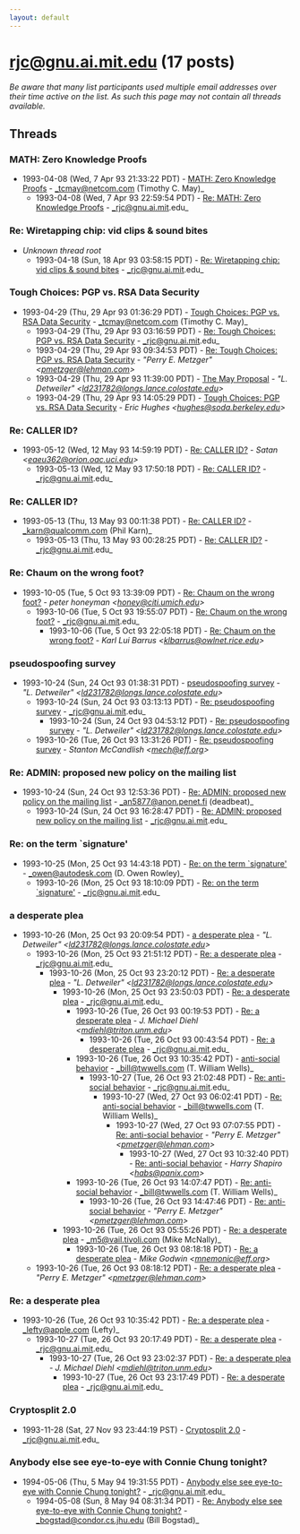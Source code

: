 ```yaml
---
layout: default
---
```


# rjc@gnu.ai.mit.edu (17 posts)

_Be aware that many list participants used multiple email addresses over their time active on the list. As such this page may not contain all threads available._

## Threads

### MATH: Zero Knowledge Proofs
+ 1993-04-08 (Wed, 7 Apr 93 21:33:22 PDT) - [MATH: Zero Knowledge Proofs](/archive/1993/04/aea3af0ffdf57e6d229150bfca3faffdbbb3739774b1d25ee08bcf37c41b2aec) - _tcmay@netcom.com (Timothy C. May)_
  + 1993-04-08 (Wed, 7 Apr 93 22:59:54 PDT) - [Re: MATH: Zero Knowledge Proofs](/archive/1993/04/7e05f638c6846053c96fe9ae41cf567f2117a2d07cd77b27e96df489ade54062) - _rjc@gnu.ai.mit.edu_

### Re: Wiretapping chip: vid clips & sound bites
+ _Unknown thread root_
  + 1993-04-18 (Sun, 18 Apr 93 03:58:15 PDT) - [Re: Wiretapping chip: vid clips & sound bites](/archive/1993/04/c59b10b29f82a0e298e90c6836108282ef4e2991fe22df612754b3cec358a08f) - _rjc@gnu.ai.mit.edu_

### Tough Choices: PGP vs. RSA Data Security
+ 1993-04-29 (Thu, 29 Apr 93 01:36:29 PDT) - [Tough Choices: PGP vs. RSA Data Security](/archive/1993/04/2d6a788899787cdb0f87e3f2ff73fab33701d5021ace3e19ea20405fb7549c33) - _tcmay@netcom.com (Timothy C. May)_
  + 1993-04-29 (Thu, 29 Apr 93 03:16:59 PDT) - [Re: Tough Choices: PGP vs. RSA Data Security](/archive/1993/04/841b0a1f3850dbbc69fd374dc2ec8de15e93f07b7a9e2c6f1105b10b9359f2de) - _rjc@gnu.ai.mit.edu_
  + 1993-04-29 (Thu, 29 Apr 93 09:34:53 PDT) - [Re: Tough Choices: PGP vs. RSA Data Security](/archive/1993/04/658013436a58a86b7368cccf2922d33ffba63a61d51a289246dda373ff0e332d) - _"Perry E. Metzger" \<pmetzger@lehman.com\>_
  + 1993-04-29 (Thu, 29 Apr 93 11:39:00 PDT) - [The May Proposal](/archive/1993/04/f9738216dda9b2a8d2565b1d607dbb6f365386a0dff2087ee9445aaa5e5f4352) - _"L. Detweiler" \<ld231782@longs.lance.colostate.edu\>_
  + 1993-04-29 (Thu, 29 Apr 93 14:05:29 PDT) - [Tough Choices: PGP vs. RSA Data Security](/archive/1993/04/c868f55bbcc07558106644fbdefdd604cc1c35772ce1e669830881c472b05ac0) - _Eric Hughes \<hughes@soda.berkeley.edu\>_

### Re:  CALLER ID?
+ 1993-05-12 (Wed, 12 May 93 14:59:19 PDT) - [Re:  CALLER ID?](/archive/1993/05/6f541f4366d696346115e256950d8e668a21287b2d9b061479d45179b839e1f8) - _Satan \<eaeu362@orion.oac.uci.edu\>_
  + 1993-05-13 (Wed, 12 May 93 17:50:18 PDT) - [Re: CALLER ID?](/archive/1993/05/52828c823a87fe7c5701ad8a03bb53eed9dae04a331a91cf8b04c345dea02674) - _rjc@gnu.ai.mit.edu_

### Re:  CALLER ID?
+ 1993-05-13 (Thu, 13 May 93 00:11:38 PDT) - [Re:  CALLER ID?](/archive/1993/05/2af1603d6f839742cd6c3e32acfc65e95ecf210377194cda93b6be2925aed97d) - _karn@qualcomm.com (Phil Karn)_
  + 1993-05-13 (Thu, 13 May 93 00:28:25 PDT) - [Re: CALLER ID?](/archive/1993/05/efb6fd6d36c874dd404af8811edc13d7dd954ff58c77ed79723df851518cbd4f) - _rjc@gnu.ai.mit.edu_

### Re: Chaum on the wrong foot?
+ 1993-10-05 (Tue, 5 Oct 93 13:39:09 PDT) - [Re: Chaum on the wrong foot?](/archive/1993/10/051215ac1c3b4e6e44bd341eedd7a5475740b64225e783b3fbdb1592d57c417c) - _peter honeyman \<honey@citi.umich.edu\>_
  + 1993-10-06 (Tue, 5 Oct 93 19:55:07 PDT) - [Re: Chaum on the wrong foot?](/archive/1993/10/bf263ada13ac358fea914206d68d5ba51551efc2b3d8a53ac39a3fbbd953ec8d) - _rjc@gnu.ai.mit.edu_
    + 1993-10-06 (Tue, 5 Oct 93 22:05:18 PDT) - [Re: Chaum on the wrong foot?](/archive/1993/10/3ee907911c8fcf2dda9f23c7296355c21a507c12a7bd77f6985f68617e830f93) - _Karl Lui Barrus \<klbarrus@owlnet.rice.edu\>_

### pseudospoofing survey
+ 1993-10-24 (Sun, 24 Oct 93 01:38:31 PDT) - [pseudospoofing survey](/archive/1993/10/ee82a63cfac494aaec802a62d6f88e3353891b289fb31c56451a4efdb1ad870f) - _"L. Detweiler" \<ld231782@longs.lance.colostate.edu\>_
  + 1993-10-24 (Sun, 24 Oct 93 03:13:13 PDT) - [Re: pseudospoofing survey](/archive/1993/10/74bf0ac97dcf702ceef42c838bab6fd76af9840a8cd45244695a5b00bc7a3d5a) - _rjc@gnu.ai.mit.edu_
    + 1993-10-24 (Sun, 24 Oct 93 04:53:12 PDT) - [Re: pseudospoofing survey](/archive/1993/10/21ae9907aee6d22ccc6b6675df20c2e85e1f6fd9385afad163d14d30fc0d33e5) - _"L. Detweiler" \<ld231782@longs.lance.colostate.edu\>_
  + 1993-10-26 (Tue, 26 Oct 93 13:31:26 PDT) - [Re: pseudospoofing survey](/archive/1993/10/5f77dd0025bfa1732e6e9a7305767f649d17964f2c271253def9f66a762af1b8) - _Stanton McCandlish \<mech@eff.org\>_

### Re: ADMIN: proposed new policy on the mailing list
+ 1993-10-24 (Sun, 24 Oct 93 12:53:36 PDT) - [Re: ADMIN: proposed new policy on the mailing list](/archive/1993/10/b6acd791704f81970337cddc4aefae09447056aa48f893288f0bbae6080c6886) - _an5877@anon.penet.fi (deadbeat)_
  + 1993-10-24 (Sun, 24 Oct 93 16:28:47 PDT) - [Re: ADMIN: proposed new policy on the mailing list](/archive/1993/10/92bb8c215fc753325952195a3032f1bf09356de1fbfe105cb3fbf2ec4591598d) - _rjc@gnu.ai.mit.edu_

### Re: on the term `signature'
+ 1993-10-25 (Mon, 25 Oct 93 14:43:18 PDT) - [Re: on the term `signature'](/archive/1993/10/42ea84a630470eb4c1932baa0f2bcfde960fd36df1fda99b1a385b8b746673b5) - _owen@autodesk.com (D. Owen Rowley)_
  + 1993-10-26 (Mon, 25 Oct 93 18:10:09 PDT) - [Re: on the term `signature'](/archive/1993/10/553cb1c0798447cba60402e38da069faf42c3fe71582b3e0f86e806be2184db9) - _rjc@gnu.ai.mit.edu_

### a desperate plea
+ 1993-10-26 (Mon, 25 Oct 93 20:09:54 PDT) - [a desperate plea](/archive/1993/10/e05e07cddce25e1e5f52786cd426ff98b8a8c40d7744df1106c824b560698368) - _"L. Detweiler" \<ld231782@longs.lance.colostate.edu\>_
  + 1993-10-26 (Mon, 25 Oct 93 21:51:12 PDT) - [Re: a desperate plea](/archive/1993/10/1d7cf21953f6a9bcc5846b46888880de91c65e95c7070bd644a5a41da1318e93) - _rjc@gnu.ai.mit.edu_
    + 1993-10-26 (Mon, 25 Oct 93 23:20:12 PDT) - [Re: a desperate plea](/archive/1993/10/5e1c1c6d907c24d97e8829cd3eba7fb767bf14cea01d4b95022cb9cff17fcc17) - _"L. Detweiler" \<ld231782@longs.lance.colostate.edu\>_
      + 1993-10-26 (Mon, 25 Oct 93 23:50:03 PDT) - [Re: a desperate plea](/archive/1993/10/f7727e2871b2399304f02c2f46d9209a6327547799d57a0b8561fad35d699c66) - _rjc@gnu.ai.mit.edu_
        + 1993-10-26 (Tue, 26 Oct 93 00:19:53 PDT) - [Re: a desperate plea](/archive/1993/10/e844894f51fa43ed6aab715da9f60cdaab381d637d0736ac5f27f435d39c3e77) - _J. Michael Diehl \<mdiehl@triton.unm.edu\>_
          + 1993-10-26 (Tue, 26 Oct 93 00:43:54 PDT) - [Re: a desperate plea](/archive/1993/10/9cf26f033a5ddf6f42c32d3f5f0a7174701865f1f56b793ef1495010b853496a) - _rjc@gnu.ai.mit.edu_
        + 1993-10-26 (Tue, 26 Oct 93 10:35:42 PDT) - [anti-social behavior](/archive/1993/10/d21457801364f514ec7a917360780d44acc0b48420034ee80efa947d8764c50f) - _bill@twwells.com (T. William Wells)_
          + 1993-10-27 (Tue, 26 Oct 93 21:02:48 PDT) - [Re: anti-social behavior](/archive/1993/10/29dbea4b7e2b1b5070d787b429c3fc1262764a0fb7fa0873d06a0342b677fcb1) - _rjc@gnu.ai.mit.edu_
            + 1993-10-27 (Wed, 27 Oct 93 06:02:41 PDT) - [Re: anti-social behavior](/archive/1993/10/298b6087471eedfcb220464f01cce926ea685bc42b1f61737ba4345ebd5aa2ba) - _bill@twwells.com (T. William Wells)_
              + 1993-10-27 (Wed, 27 Oct 93 07:07:55 PDT) - [Re: anti-social behavior](/archive/1993/10/c0071d1a96be09697539a4706941422dc33ed57c93e5a5d24063dfa75f911b02) - _"Perry E. Metzger" \<pmetzger@lehman.com\>_
                + 1993-10-27 (Wed, 27 Oct 93 10:32:40 PDT) - [Re: anti-social behavior](/archive/1993/10/13350255746b6f711c959c64990b4a4d203fed7a8408600021b7fc6bed27765c) - _Harry Shapiro \<habs@panix.com\>_
        + 1993-10-26 (Tue, 26 Oct 93 14:07:47 PDT) - [Re: anti-social behavior](/archive/1993/10/0911ac53684a12cac7bf61327bc707299822ea5419f5f82c8abcc8b6d0c722b5) - _bill@twwells.com (T. William Wells)_
          + 1993-10-26 (Tue, 26 Oct 93 14:47:46 PDT) - [Re: anti-social behavior](/archive/1993/10/2dbfc699947a571d77447ac8804962b17208a903d2130cc97616fa3e3fe17299) - _"Perry E. Metzger" \<pmetzger@lehman.com\>_
      + 1993-10-26 (Tue, 26 Oct 93 05:55:26 PDT) - [Re: a desperate plea](/archive/1993/10/93ec7257cd3abb7b994b4e391f2cfb68a0152a6b92e388c8802267203af62740) - _m5@vail.tivoli.com (Mike McNally)_
        + 1993-10-26 (Tue, 26 Oct 93 08:18:18 PDT) - [Re: a desperate plea](/archive/1993/10/da6ddc35f6e551c2b20eda669b1476adc688080ef7dbe9c6ce617d7f20ed30ff) - _Mike Godwin \<mnemonic@eff.org\>_
  + 1993-10-26 (Tue, 26 Oct 93 08:18:12 PDT) - [Re: a desperate plea](/archive/1993/10/e27abf6a5859fd06f9482cacaca0667c3227f3a890955d9edf4f4294f85933c0) - _"Perry E. Metzger" \<pmetzger@lehman.com\>_

### Re: a desperate plea
+ 1993-10-26 (Tue, 26 Oct 93 10:35:42 PDT) - [Re: a desperate plea](/archive/1993/10/9d62f6c00067682b3889c686f7241378cb1b62c7811262b2635308f7515cad1b) - _lefty@apple.com (Lefty)_
  + 1993-10-27 (Tue, 26 Oct 93 20:17:49 PDT) - [Re: a desperate plea](/archive/1993/10/bc8be07711729a45ecbcd980e80f274dcb9146c3cc21a612f9afba7366554162) - _rjc@gnu.ai.mit.edu_
    + 1993-10-27 (Tue, 26 Oct 93 23:02:37 PDT) - [Re: a desperate plea](/archive/1993/10/21cb2ad40a1e58d21f403625bec1c5eca2737ff76d2c29d1b897bba23bbab17c) - _J. Michael Diehl \<mdiehl@triton.unm.edu\>_
      + 1993-10-27 (Tue, 26 Oct 93 23:17:49 PDT) - [Re: a desperate plea](/archive/1993/10/3e63b415af9adc3b94bf1951356298fdcb199b42f82b30b5386ff24e89295e9b) - _rjc@gnu.ai.mit.edu_

### Cryptosplit 2.0
+ 1993-11-28 (Sat, 27 Nov 93 23:44:19 PST) - [Cryptosplit 2.0](/archive/1993/11/ccc260cba9168d5e5178d81f2bd3ee9482659eaaa98562098d1f1f557173bcaf) - _rjc@gnu.ai.mit.edu_

### Anybody else see eye-to-eye with Connie Chung tonight?
+ 1994-05-06 (Thu, 5 May 94 19:31:55 PDT) - [Anybody else see eye-to-eye with Connie Chung tonight?](/archive/1994/05/896f04f6e0f6de1b5b23a7283914dcb10227d2e8d2ed0c5f3cb63c26f5b18b8e) - _rjc@gnu.ai.mit.edu_
  + 1994-05-08 (Sun, 8 May 94 08:31:34 PDT) - [Re: Anybody else see eye-to-eye with Connie Chung tonight?](/archive/1994/05/3e78d18c3ccb50050dde72d10524003a108915810e46e32c0abed53f249785a0) - _bogstad@condor.cs.jhu.edu (Bill Bogstad)_

